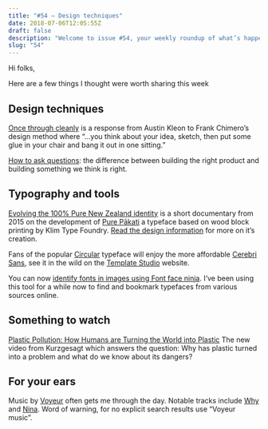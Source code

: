 ```yaml
---
title: "#54 – Design techniques"
date: 2018-07-06T12:05:55Z
draft: false
description: "Welcome to issue #54, your weekly roundup of what’s happening in design, code and typography."
slug: "54"
---
```


Hi folks,

Here are a few things I thought were worth sharing this week

## Design techniques

[Once through cleanly](https://austinkleon.com/2018/06/07/once-through-cleanly/) is a response from Austin Kleon to Frank Chimero’s design method where “...you think about your idea, sketch, then put some glue in your chair and bang it out in one sitting.”

[How to ask questions](https://uxrfieldguide.com/how-to-ask-questions/): the difference between building the right product and building something we think is right.

## Typography and tools

[Evolving the 100% Pure New Zealand identity](https://www.youtube.com/watch?v=DvZ9x6lOPCQ) is a short documentary from 2015 on the development of [Pure Pākati](https://klim.co.nz/custom-fonts/pure-pakati/) a typeface based on wood block printing by Klim Type Foundry. [Read the design information](https://klim.co.nz/blog/pure-pakati-design-information/) for more on it’s creation.

Fans of the popular [Circular](https://lineto.com/The+Fonts/Font+Categories/Text+Fonts/Circular/) typeface will enjoy the more affordable [Cerebri Sans](https://www.myfonts.com/fonts/hanken-designco/cerebri-sans/), see it in the wild on the [Template Studio](https://template-studio.nl/) website.

You can now [identify fonts in images using Font face ninja](https://twitter.com/FontFaceNinja/status/1014080229034389504). I’ve been using this tool for a while now to find and bookmark typefaces from various sources online.

## Something to watch

[Plastic Pollution: How Humans are Turning the World into Plastic](https://www.youtube.com/watch?v=RS7IzU2VJIQ&feature=youtu.be) The new video from Kurzgesagt which answers the question: Why has plastic turned into a problem and what do we know about its dangers?

## For your ears

Music by [Voyeur](https://twitter.com/Voyeur__Music) often gets me through the day. Notable tracks include [Why](https://www.youtube.com/watch?v=ngG7tSgR6XA) and [Nina](https://www.youtube.com/watch?v=d92V7U5aEpc&index=3&list=PLYLP4NcX6ZC9MuhKr2VJJrvkMi0jflWYO). Word of warning, for no explicit search results use “Voyeur music”.
